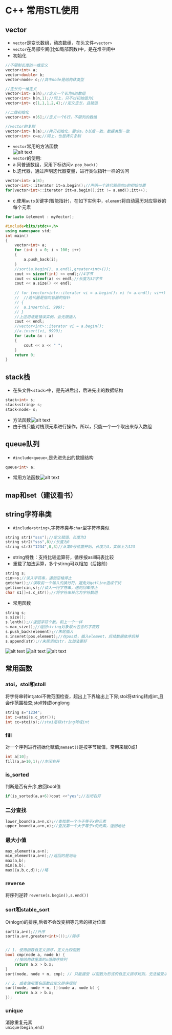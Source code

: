 # C++ 常用STL使用
## vector
- `vector`是变长数组，动态数组，在头文件`<vector>`
- `vector`在局部空间(比如局部函数)中，是在堆空间中
- 初始化
```c++
//不限制长度的一维定义
vector<int> a;
vector<double> b;
vector<node> c;//其中node是结构体类型

//定长的一维定义
vector<int> a(n);//定义一个长为n的数组
vector<int> b(n,1);//同上，只不过初始值为1
vector<int> c{1,1,1,2,4};//定义定长，且赋值

//二维初始化
vector<int> v[6];//定义一个6行，不限列的数组

//vector的复制
vector<int> b(a);//拷贝初始化，要求a，b长度一致，数据类型一致
vector<int> c=a;//同上，也是拷贝复制

```
- `vector`常用的方法函数  
![alt text](image.png)  
- `vector`的使用:
- a.同普通数组，采用下标访问`v.pop_back()`
- b.迭代器，通过声明迭代器变量，进行类似指针一样的访问
```c++
vector<int> a(8);
vector<int>::iterator it=a.begin();//声明一个迭代器指向a的初始位置
for(vector<int>::iterator itt=a.begin();itt != a.end();itt++);
```
- c.使用`auto`关键字(智能指针)，在如下实例中，`element`将自动遍历对应容器的每个元素
```c++
for(auto &element : myVector);
```
```c++
#include<bits/stdc++.h>
using namespace std;
int main()
{
	vector<int> a;
	for (int i = 0; i < 100; i++)
	{
		a.push_back(i);
	}
	//sort(a.begin(), a.end(),greater<int>());
	cout << sizeof(int) << endl;//4字节
	cout << sizeof(a) << endl;//长度为32字节
	cout << a.size() << endl;
	
	// for (vector<int>::iterator vi = a.begin(); vi != a.end(); vi++)
	// 	//迭代器是指向容器的指针
	// {
	// 	a.insert(vi, 999);
	// }
    //上述用法是错误实例。会无限插入
	cout << endl;
	//vector<int>::iterator vi = a.begin();
	//a.insert(vi, 9999);
	for (auto &x : a)
	{
		cout << x << " ";
	}
	return 0;
}
```

## stack栈
- 在头文件`<stack>`中，是先进后出，后进先出的数据结构
```c++
stack<int> s;
stack<string> s;
stack<node> s;
```
- 方法函数![alt text](image-1.png)
- 由于栈只能对栈顶元素进行操作，所以，只能一个一个取出来存入数组

## queue队列
- `#include<queue>`,是先进先出的数据结构
```c++
queue<int> a;
```
- 常用方法函数![alt text](image-2.png)

## map和set（建议看书）

## string字符串类
- `#include<string>`,字符串类与`char`型字符串类似
```c++
string str1("sss");//定义赋值，长度为3
string str2("sss",8)//长度为8
string str3("1234",0,3)//从第0号位置开始，长度为3，实际上为123
```
- string特性：支持比较运算符，循序按asill码表比较
- 重载了加法运算，多个stirng可以相加（后接前）
```c++
string s;
cin>>s;//读入字符串，遇到空格停止
getchar();//读取前一个输入的换行符，避免对getline造成干扰
getline(cin,s);//读入一行字符串，遇到回车停止
char s1[]=s.c_str();//将字符串转化为字符数组
```
- 常用函数
```c++
string s;
s.size();
s.lenth();//返回字符个数，和上一个一样
s.max_size();//返回string对象最大包含的字符数
s.push_back(element);//末尾插入
s.inseret(pos,element);//在pos处，插入element，后续数据依序后移
s.append(str);//末尾添加str，比加法更好
```
![alt text](image-3.png)
![alt text](image-4.png)
![alt text](image-5.png)

## 常用函数
### atoi，stoi和stoll
将字符串转int;atoi不做范围检查，超出上下界输出上下界;stoi将string转成int,且会作范围检查;stoll转成longlong
```c++
string s="1234";
int c=atoi(s.c_str());
int cc=stoi(s);//stoi是将string转成int
```
### fill
对一个序列进行初始化赋值;`memset()`是按字节赋值，常用来赋0或1
```c++
int a[10];
fill(a,a+10,1);//左闭右开
```

### is_sorted
判断是否有升序,放回bool值
```c++
if(is_sorted(a,a+6))cout <<"yes";//左闭右开
```

### 二分查找
```c++
lower_bound(a,a+n,x);//查找第一个小于等于x的元素
upper_bound(a,a+n,x);//查找第一个大于等于x的元素，返回地址
```
### 最大小值
```c++
max_element(a,a+n);
min_element(a,a+n);//返回的是地址
max(a,b);
min(a,b);
max({a,b,c,d});//略
```

### reverse
将序列逆转
`reverse(s.begin(),s.end())`

### sort和stable_sort
O(nlogn)的排序,后者不会改变相等元素的相对位置
```c++
sort(a,a+n);//升序
sort(a,a+n,greater<int>());//降序


// 1. 使用函数自定义排序，定义比较函数
bool cmp(node a, node b) {
    //按结构体里面的x值降序排列
    return a.x > b.x;
}
sort(node, node + n, cmp); // 只能接受 以函数为形式的自定义排序规则，无法接受以结构体为形式的自定义排序规则

// 2. 或者使用匿名函数自定义排序规则
sort(node, node + n, [](node a, node b) {
    return a.x > b.x;
});

```

### unique
消除重复元素  
`unique(begin,end)`

